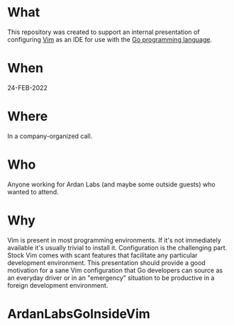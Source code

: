 # What

This repository was created to support an internal presentation of configuring
[Vim](https://www.vim.org/) as an IDE for use with the [Go programming
language](https://go.dev/).

# When

24-FEB-2022

# Where

In a company-organized call.

# Who

Anyone working for Ardan Labs (and maybe some outside guests) who wanted to
attend.

# Why

Vim is present in most programming environments. If it's not immediately
available it's usually trivial to install it. Configuration is the challenging
part. Stock Vim comes with scant features that facilitate any particular
development environment. This presentation should provide a good motivation for
a sane Vim configuration that Go developers can source as an everyday driver or
in an "emergency" situation to be productive in a foreign development
environment.
# ArdanLabsGoInsideVim
